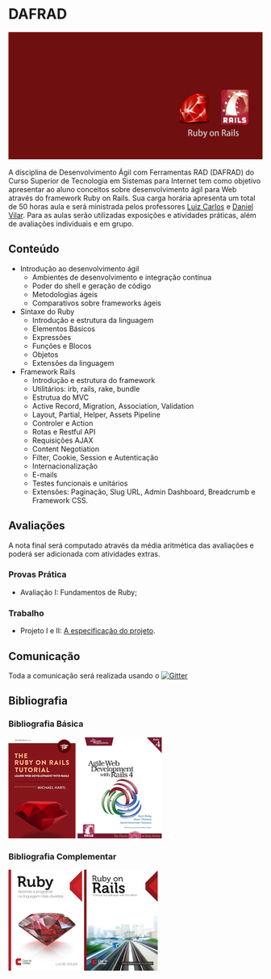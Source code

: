 # DAFRAD

![Banner da disciplina](assets/dafrad.png)

A disciplina de Desenvolvimento Ágil com Ferramentas RAD (DAFRAD) do Curso Superior de Tecnologia em Sistemas para Internet tem como objetivo apresentar ao aluno conceitos sobre desenvolvimento ágil para Web através do framework Ruby on Rails. Sua carga horária apresenta um total de 50 horas aula e será ministrada pelos professores [Luiz Carlos]() e [Daniel Vilar](). Para as aulas serão utilizadas exposições e atividades práticas, além de avaliações individuais e em grupo.

## Conteúdo

* Introdução ao desenvolvimento ágil
  * Ambientes de desenvolvimento e integração contínua
  * Poder do shell e geração de código
  * Metodologias ágeis
  * Comparativos sobre frameworks ágeis
* Sintaxe do Ruby
  * Introdução e estrutura da linguagem
  * Elementos Básicos
  * Expressões
  * Funções e Blocos
  * Objetos
  * Extensões da linguagem
* Framework Rails
  * Introdução e estrutura do framework
  * Utilitários: irb, rails, rake, bundle
  * Estrutua do MVC
  * Active Record, Migration, Association, Validation
  * Layout, Partial, Helper, Assets Pipeline
  * Controler e Action
  * Rotas e Restful API
  * Requisições AJAX
  * Content Negotiation
  * Filter, Cookie, Session e Autenticação
  * Internacionalização
  * E-mails
  * Testes funcionais e unitários
  * Extensões: Paginação, Slug URL, Admin Dashboard, Breadcrumb e Framework CSS.

## Avaliações

A nota final será computado através da média aritmética das avaliações e poderá ser adicionada com atividades extras.

### Provas Prática
* Avaliação I: Fundamentos de Ruby;

### Trabalho
* Projeto I e II: [A especificação do projeto]().

## Comunicação
Toda a comunicação será realizada usando o [![Gitter](https://badges.gitter.im/Join%20Chat.svg)](https://gitter.im/ifpb/dafrad?utm_source=badge&utm_medium=badge&utm_campaign=pr-badge)

## Bibliografia

### Bibliografia Básica

[![Rails Tutorial](assets/rails-tutorial.png)](https://www.railstutorial.org/) [![Agile Rails](assets/agile-rails4.jpg)](https://pragprog.com/book/rails4/agile-web-development-with-rails-4)

### Bibliografia Complementar

[![Rails Tutorial](assets/ruby.png)](http://www.casadocodigo.com.br/products/livro-ruby) [![Agile Rails](assets/rails.png)](http://www.casadocodigo.com.br/products/livro-ruby-on-rails)
